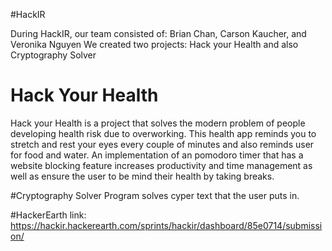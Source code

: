 #HackIR

During HackIR, our team consisted of: Brian Chan, Carson Kaucher, and Veronika Nguyen
We created two projects: Hack your Health and also Cryptography Solver

# Hack Your Health
Hack your Health is a project that solves the modern problem of people developing health risk due to overworking.
This health app reminds you to stretch and rest your eyes every couple of minutes and also reminds user for food and water.
An implementation of an pomodoro timer that has a website blocking feature increases productivity and time management as well as
ensure the user to be mind their health by taking breaks.


#Cryptography Solver
Program solves cyper text that the user puts in.

#HackerEarth link:
https://hackir.hackerearth.com/sprints/hackir/dashboard/85e0714/submission/
